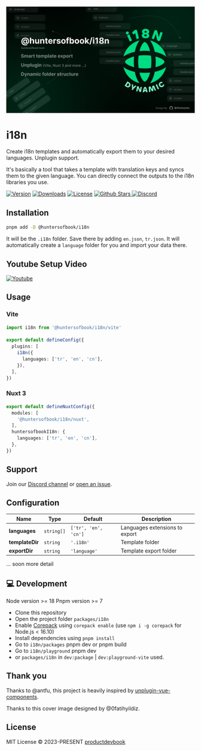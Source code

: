 ![alt text](https://github.com/huntersofbook/huntersofbook/blob/main/docs/public/images/i18n.png?raw=true)

# i18n

Create i18n templates and automatically export them to your desired languages. Unplugin support.

It's basically a tool that takes a template with translation keys and syncs them to the given language. You can directly connect the outputs to the i18n libraries you use.

<p>
      <a href="https://www.npmjs.com/package/@huntersofbook/i18n"><img src="https://img.shields.io/npm/v/@huntersofbook/i18n.svg?style=flat&colorA=002438&colorB=28CF8D" alt="Version"></a>
      <a href="https://www.npmjs.com/package/@huntersofbook/i18n"><img src="https://img.shields.io/npm/dm/@huntersofbook/i18n.svg?style=flat&colorA=002438&colorB=28CF8D" alt="Downloads"></a>
      <a href="./LICENSE"><img src="https://img.shields.io/github/license/huntersofbook/huntersofbook.svg?style=flat&colorA=002438&colorB=28CF8D" alt="License"></a>
      <a href="https://github.com/huntersofbook/huntersofbook">
      <img src="https://img.shields.io/github/stars/huntersofbook/huntersofbook.svg?style=social&label=Star&maxAge=2592000" alt="Github Stars"> </a>
      <a href="https://chat.huntersofbook.com"> <img src="https://img.shields.io/discord/1008640116564181023?color=7289da&label=Discord&logo=discord&logoColor=white" alt="Discord"></a>
</p>

## Installation

```bash
pnpm add -D @huntersofbook/i18n
```
It will be the `.i18n` folder. Save there by adding `en.json`, `tr.json`. It will automatically create a `language` folder for you and import your data there.

## Youtube Setup Video

[![Youtube](https://raw.githubusercontent.com/huntersofbook/huntersofbook/main/docs/public/images/youtube/i18n.png)](https://www.youtube.com/watch?v=b33Zk0LfKkM)


## Usage

### Vite

```ts
import i18n from '@huntersofbook/i18n/vite'

export default defineConfig({
  plugins: [
    i18n({
      languages: ['tr', 'en', 'cn'],
    }),
  ],
})
```

### Nuxt 3
```ts
export default defineNuxtConfig({
  modules: [
    '@huntersofbook/i18n/nuxt',
  ],
  huntersofbookI18n: {
    languages: ['tr', 'en', 'cn'],
  },
})
```

## Support

Join our [Discord channel](https://discord.gg/xAj9uqMrjC) or [open an issue](https://github.com/huntersofbook/huntersofbook/issues).

## Configuration

| Name | Type | Default | Description |
| --- | --- | --- | --- |
| **languages** | `string[]` | `['tr', 'en', 'cn']` | Languages extensions to export |
| **templateDir** | `string` | `'.i18n'` | Template folder |
| **exportDir** | `string` | `'language'` | Template export folder |
... soon more detail


## 💻 Development
Node version >= 18
Pnpm version >= 7

- Clone this repository
- Open the project folder `packages/i18n` 
- Enable [Corepack](https://github.com/nodejs/corepack) using `corepack enable` (use `npm i -g corepack` for Node.js < 16.10)
- Install dependencies using `pnpm install`
- Go to `i18n/packages` pnpm dev or pnpm build
- Go to `i18n/playground` pnpm dev
- or `packages/i18n` in `dev:package` | `dev:playground-vite` used.



## Thank you
Thanks to @antfu, this project is heavily inspired by [unplugin-vue-components](https://github.com/antfu/unplugin-vue-components).

Thanks to this cover image designed by @0fatihyildiz.


## License

MIT License © 2023-PRESENT [productdevbook](https://github.com/productdevbook)